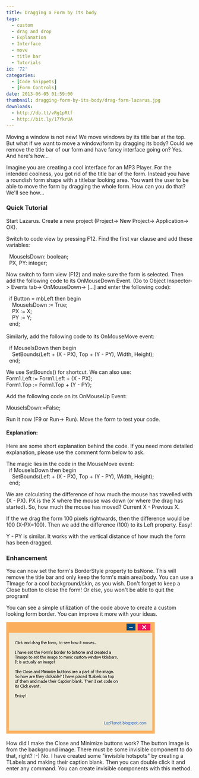 ```yaml
---
title: Dragging a Form by its body
tags:
  - custom
  - drag and drop
  - Explanation
  - Interface
  - move
  - title bar
  - Tutorials
id: '72'
categories:
  - [Code Snippets]
  - [Form Controls]
date: 2013-06-05 01:59:00
thumbnail: dragging-form-by-its-body/drag-form-lazarus.jpg
downloads:
  - http://db.tt/vRg1pRtf
  - http://bit.ly/17YkrUA
---
```


Moving a window is not new! We move windows by its title bar at the top. But what if we want to move a window/form by dragging its body? Could we remove the title bar of our form and have fancy interface going on? Yes. And here's how...
<!-- more -->
  
  
Imagine you are creating a cool interface for an MP3 Player. For the intended coolness, you got rid of the title bar of the form. Instead you have a roundish form shape with a titlebar looking area. You want the user to be able to move the form by dragging the whole form. How can you do that? We'll see how...  
  
  

### Quick Tutorial

  
Start Lazarus. Create a new project (Project-> New Project-> Application-> OK).  
  
Switch to code view by pressing F12. Find the first var clause and add these variables:  
  
  MouseIsDown: boolean;  
  PX, PY: integer;  
  
Now switch to form view (F12) and make sure the form is selected. Then add the following code to its OnMouseDown Event. (Go to Object Inspector-> Events tab-> OnMouseDown-> \[...\] and enter the following code):  
  
  if Button = mbLeft then begin  
    MouseIsDown := True;  
    PX := X;  
    PY := Y;  
  end;  
   
Similarly, add the following code to its OnMouseMove event:  
  
  if MouseIsDown then begin  
    SetBounds(Left + (X - PX), Top + (Y - PY), Width, Height);  
  end;  
  
We use SetBounds() for shortcut. We can also use:  
Form1.Left := Form1.Left + (X - PX);  
Form1.Top := Form1.Top + (Y - PY);  
  
Add the following code on its OnMouseUp Event:  
  
MouseIsDown:=False;  
  
Run it now (F9 or Run-> Run). Move the form to test your code.  
  
  

#### Explanation:

Here are some short explanation behind the code. If you need more detailed explanation, please use the comment form below to ask.  
  
The magic lies in the code in the MouseMove event:  
  if MouseIsDown then begin  
    SetBounds(Left + (X - PX), Top + (Y - PY), Width, Height);  
  end;  
  
We are calculating the difference of how much the mouse has travelled with (X - PX). PX is the X where the mouse was down (or where the drag has started). So, how much the mouse has moved? Current X - Previous X.  
  
If the we drag the form 100 pixels rightwards, then the difference would be 100 (X-PX=100). Then we add the difference (100) to its Left property. Easy!  
  
Y - PY is similar. It works with the vertical distance of how much the form has been dragged.  
  

### Enhancement

  
You can now set the form's BorderStyle property to bsNone. This will remove the title bar and only keep the form's main area/body. You can use a TImage for a cool background/skin, as you wish. Don't forget to keep a Close button to close the form! Or else, you won't be able to quit the program!  
  
You can see a simple utilization of the code above to create a custom looking form border. You can improve it more with your ideas.  
  

![](dragging-form-by-its-body/drag-form-lazarus.gif)

  
  
How did I make the Close and Minimize buttons work? The button image is from the background image. There must be some invisible component to do that, right? :-) No. I have created some "invisible hotspots" by creating a TLabels and making their caption blank. Then you can double click it and enter any command. You can create invisible components with this method.  
